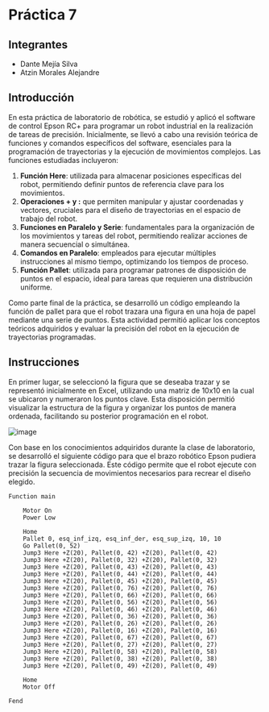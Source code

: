 # Práctica 7

## Integrantes

- Dante Mejía Silva
- Atzin Morales Alejandre

## Introducción 

En esta práctica de laboratorio de robótica, se estudió y aplicó el software de control Epson RC+ para programar un robot industrial en la realización de tareas de precisión. Inicialmente, se llevó a cabo una revisión teórica de funciones y comandos específicos del software, esenciales para la programación de trayectorias y la ejecución de movimientos complejos. Las funciones estudiadas incluyeron:

1. **Función Here**: utilizada para almacenar posiciones específicas del robot, permitiendo definir puntos de referencia clave para los movimientos.
2. **Operaciones + y :** que permiten manipular y ajustar coordenadas y vectores, cruciales para el diseño de trayectorias en el espacio de trabajo del robot.
3. **Funciones en Paralelo y Serie**: fundamentales para la organización de los movimientos y tareas del robot, permitiendo realizar acciones de manera secuencial o simultánea.
4. **Comandos en Paralelo**: empleados para ejecutar múltiples instrucciones al mismo tiempo, optimizando los tiempos de proceso.
5. **Función Pallet**: utilizada para programar patrones de disposición de puntos en el espacio, ideal para tareas que requieren una distribución uniforme.

Como parte final de la práctica, se desarrolló un código empleando la función de pallet para que el robot trazara una figura en una hoja de papel mediante una serie de puntos. Esta actividad permitió aplicar los conceptos teóricos adquiridos y evaluar la precisión del robot en la ejecución de trayectorias programadas.

## Instrucciones

En primer lugar, se seleccionó la figura que se deseaba trazar y se representó inicialmente en Excel, utilizando una matriz de 10x10 en la cual se ubicaron y numeraron los puntos clave. Esta disposición permitió visualizar la estructura de la figura y organizar los puntos de manera ordenada, facilitando su posterior programación en el robot.

![image](https://github.com/user-attachments/assets/098a3833-ddd4-4d45-be64-186617e104f3)

Con base en los conocimientos adquiridos durante la clase de laboratorio, se desarrolló el siguiente código para que el brazo robótico Epson pudiera trazar la figura seleccionada. Este código permite que el robot ejecute con precisión la secuencia de movimientos necesarios para recrear el diseño elegido.
```
Function main
	
	Motor On
	Power Low
		
	Home
	Pallet 0, esq_inf_izq, esq_inf_der, esq_sup_izq, 10, 10
	Go Pallet(0, 52)
	Jump3 Here +Z(20), Pallet(0, 42) +Z(20), Pallet(0, 42)
	Jump3 Here +Z(20), Pallet(0, 32) +Z(20), Pallet(0, 32)
	Jump3 Here +Z(20), Pallet(0, 43) +Z(20), Pallet(0, 43)
	Jump3 Here +Z(20), Pallet(0, 44) +Z(20), Pallet(0, 44)
	Jump3 Here +Z(20), Pallet(0, 45) +Z(20), Pallet(0, 45)
	Jump3 Here +Z(20), Pallet(0, 76) +Z(20), Pallet(0, 76)
	Jump3 Here +Z(20), Pallet(0, 66) +Z(20), Pallet(0, 66)
	Jump3 Here +Z(20), Pallet(0, 56) +Z(20), Pallet(0, 56)
	Jump3 Here +Z(20), Pallet(0, 46) +Z(20), Pallet(0, 46)
	Jump3 Here +Z(20), Pallet(0, 36) +Z(20), Pallet(0, 36)
	Jump3 Here +Z(20), Pallet(0, 26) +Z(20), Pallet(0, 26)
	Jump3 Here +Z(20), Pallet(0, 16) +Z(20), Pallet(0, 16)
	Jump3 Here +Z(20), Pallet(0, 67) +Z(20), Pallet(0, 67)
	Jump3 Here +Z(20), Pallet(0, 27) +Z(20), Pallet(0, 27)
	Jump3 Here +Z(20), Pallet(0, 58) +Z(20), Pallet(0, 58)
	Jump3 Here +Z(20), Pallet(0, 38) +Z(20), Pallet(0, 38)
	Jump3 Here +Z(20), Pallet(0, 49) +Z(20), Pallet(0, 49)
	
	Home
	Motor Off
	
Fend
```






















